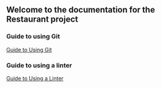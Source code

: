 ## Welcome to the documentation for the Restaurant project

### Guide to using Git

[Guide to Using Git](git.html)

### Guide to using a linter

[Guide to Using a Linter](linter.md)